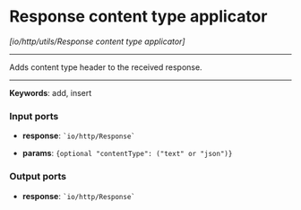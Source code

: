 # Response content type applicator

_[io/http/utils/Response content type applicator]_

---

Adds content type header to the received response.<br>

---

__Keywords__: add, insert

### Input ports

* __response__: `` `io/http/Response` ``


* __params__: ` {optional "contentType": ("text" or "json")} `

### Output ports

* __response__: `` `io/http/Response` ``

